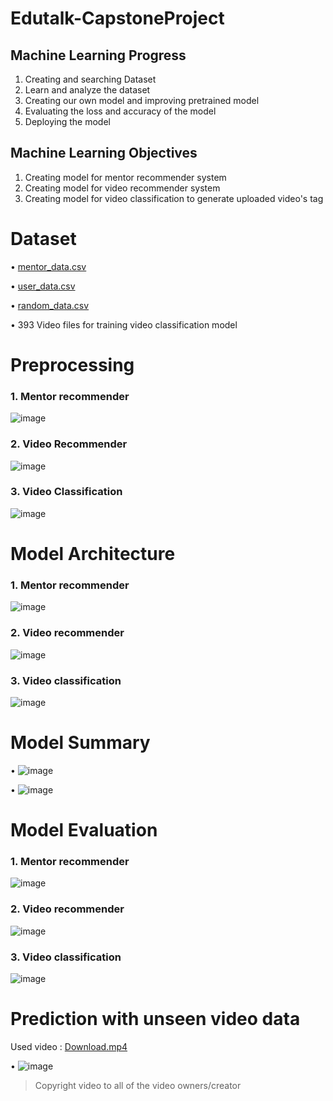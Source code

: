 # Edutalk-CapstoneProject

## Machine Learning Progress
1. Creating and searching Dataset
2. Learn and analyze the dataset
3. Creating our own model and improving pretrained model
4. Evaluating the loss and accuracy of the model
5. Deploying the model

## Machine Learning Objectives
1. Creating model for mentor recommender system
2. Creating model for video recommender system
3. Creating model for video classification to generate uploaded video's tag

# Dataset
&bull; [mentor_data.csv](https://github.com/Andree226/Edutalk-CapstoneProject/blob/main/mentor_data.csv)

&bull; [user_data.csv](https://github.com/Andree226/Edutalk-CapstoneProject/blob/main/user_data.csv)

&bull; [random_data.csv](https://github.com/Andree226/Edutalk-CapstoneProject/blob/main/random_data.csv)

&bull; 393 Video files for training video classification model

# Preprocessing
### 1. Mentor recommender 
![image](https://github.com/Andree226/Edutalk-CapstoneProject/assets/135110014/83e59f69-1f14-4bad-aee6-ddb5e9186833)
### 2. Video Recommender
![image](https://github.com/Andree226/Edutalk-CapstoneProject/assets/135110014/65c14c51-1b99-4f70-aa3a-d1a583afae3f)
### 3. Video Classification
![image](https://github.com/Andree226/Edutalk-CapstoneProject/assets/135110014/7c718d7f-e110-4d83-80ba-9d3c0b32840f)

# Model Architecture
### 1. Mentor recommender
![image](https://github.com/Andree226/Edutalk-CapstoneProject/assets/135110014/057212ba-00e0-4362-87b9-4be110010f36)
### 2. Video recommender
![image](https://github.com/Andree226/Edutalk-CapstoneProject/assets/135110014/1ef9e21a-2280-4ebf-ba0d-2eb403db0b94)
### 3. Video classification
![image](https://github.com/Andree226/Edutalk-CapstoneProject/assets/135110014/4d6d6a83-5721-4ba9-a56c-d74f6abc7801)

# Model Summary
&bull; ![image](https://github.com/Andree226/Edutalk-CapstoneProject/assets/135110014/09bbd324-ffc0-4bc5-a383-dd90938b21b4)

&bull; ![image](https://github.com/Andree226/Edutalk-CapstoneProject/assets/135110014/5c26eeaa-5596-4563-90cc-b3ca6dd3dac1)


# Model Evaluation
### 1. Mentor recommender
![image](https://github.com/Andree226/Edutalk-CapstoneProject/assets/135110014/f0637ffc-3315-43ff-97c3-bcbcdef1323d)
### 2. Video recommender
![image](https://github.com/Andree226/Edutalk-CapstoneProject/assets/135110014/2ac98f5b-2a0c-463e-b5db-7d6d9bbd0292)
### 3. Video classification
![image](https://github.com/Andree226/Edutalk-CapstoneProject/assets/135110014/76ec0e8b-0cf6-47c7-8dca-becd7368bef1)

# Prediction with unseen video data
Used video : [Download.mp4](https://github.com/Andree226/Edutalk-CapstoneProject/blob/main/Download.mp4)

&bull; ![image](https://github.com/Andree226/Edutalk-CapstoneProject/assets/135110014/2df8a89a-7477-41fe-ad89-4d0d4fc00ac6)

> Copyright video to all of the video owners/creator
